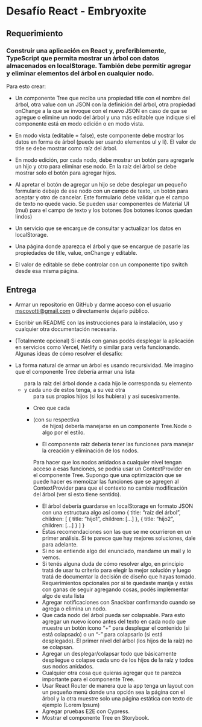 # Desafío React - Embryoxite
 ## Requerimiento

  ### Construir una aplicación en React y, preferiblemente, TypeScript que permita mostrar un árbol con datos almacenados en localStorage. También debe permitir agregar y eliminar elementos del árbol en cualquier nodo.

 Para esto crear:
  - Un componente Tree que reciba una propiedad title con el nombre del árbol, otra
value con un JSON con la definición del árbol, otra propiedad onChange a la que se
invoque con el nuevo JSON en caso de que se agregue o elimine un nodo del árbol y
una más editable que indique si el componente está en modo edición o en modo
vista.

- En modo vista (editable = false), este componente debe mostrar los datos en forma
de árbol (puede ser usando elementos ul y li). El valor de title se debe mostrar
como raíz del árbol.

- En modo edición, por cada nodo, debe mostrar un botón para agregarle un hijo y otro
para eliminar ese nodo. En la raíz del árbol se debe mostrar solo el botón para agregar
hijos.

- Al apretar el botón de agregar un hijo se debe desplegar un pequeño formulario debajo
de ese nodo con un campo de texto, un botón para aceptar y otro de cancelar.
Este formulario debe validar que el campo de texto no quede vacío.
Se pueden usar componentes de Material UI (mui) para el campo de texto y los botones
(los botones íconos quedan lindos)

- Un servicio que se encargue de consultar y actualizar los datos en localStorage.

- Una página donde aparezca el árbol y que se encargue de pasarle las propiedades de
title, value, onChange y editable.

- El valor de editable se debe controlar con un componente tipo switch desde esa
misma página.

 ## Entrega

- Armar un repositorio en GitHub y darme acceso con el usuario mscovotti@gmail.com o
directamente dejarlo público.

- Escribir un README con las instrucciones para la instalación, uso y cualquier otra
documentación necesaria.

- (Totalmente opcional) Si estás con ganas podés desplegar la aplicación en servicios
como Vercel, Netlify o similar para verla funcionando.
Algunas ideas de cómo resolver el desafío:

- La forma natural de armar un árbol es usando recursividad. Me imagino que el
componente Tree debería armar una lista <ul> para la raíz del árbol donde a cada hijo
le corresponda su elemento <li> y cada uno de estos tenga, a su vez otra <ul> para
sus propios hijos (si los hubiera) y así sucesivamente.

- Creo que cada <li> (con su respectiva <ul> de hijos) debería manejarse en un
componente Tree.Node o algo por el estilo.

- El componente raíz debería tener las funciones para manejar la creación y eliminación
de los nodos.

Para hacer que los nodos anidados a cualquier nivel tengan acceso a esas funciones,
se podría usar un ContextProvider en el componente Tree.
Supongo que una optimización que se puede hacer es memoizar las funciones que se
agregen al ContextProvider para que el contexto no cambie modificación del árbol (ver
si esto tiene sentido).

- El árbol debería guardarse en localStorage en formato JSON con una estructura algo
así como
{
title: “raíz del árbol”,
children: [
{
title: “hijo1”,
children: [...]
},
{
title: “hijo2”,
children: [...]
}
]
}
- Éstas recomendaciones son las que se me ocurrieron en un primer análisis. Si te parece
que hay mejores soluciones, dale para adelante.
- Si no se entiende algo del enunciado, mandame un mail y lo vemos.
- Si tenés alguna duda de cómo resolver algo, en principio tratá de usar tu criterio para
elegir la mejor solución y luego tratá de documentar la decisión de diseño que hayas
tomado.
Requerimientos opcionales
por si te quedaste manija y estás con ganas de seguir agregando cosas, podés implementar algo de esta
lista
- Agregar notificaciones con Snackbar confirmando cuando se agrega o elimina un nodo.
- Que cada nodo del árbol pueda ser colapsable. Para esto agregar un nuevo ícono antes
del texto en cada nodo que muestre un botón ícono “+” para desplegar el contenido (si
está colapsado) o un “-” para colapsarlo (si está desplegado). El primer nivel del árbol
(los hijos de la raíz) no se colapsan.
- Agregar un desplegar/colapsar todo que básicamente despliegue o colapse cada uno de
los hijos de la raíz y todos sus nodos anidados.
- Cualquier otra cosa que quieras agregar que te parezca importante para el componente
Tree.
- Usar React Router de manera que la app tenga un layout con un pequeño menú donde
una opción sea la página con el árbol y la otra muestre solo una página estática con
texto de ejemplo (Lorem Ipsum)
- Agregar pruebas E2E con Cypress.
- Mostrar el componente Tree en Storybook.